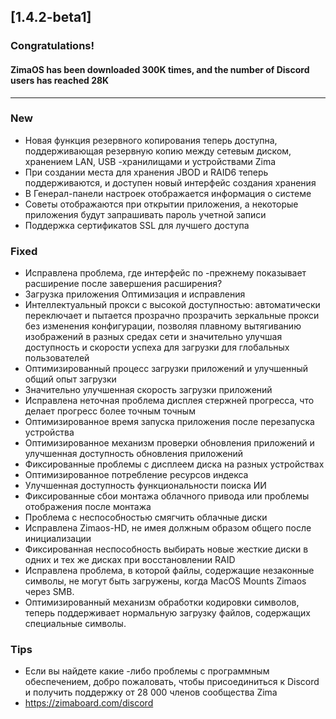 ## [1.4.2-beta1]
### Congratulations! 
#### ZimaOS has been downloaded 300K times, and the number of Discord users has reached 28K
---
### New
- Новая функция резервного копирования теперь доступна, поддерживающая резервную копию между сетевым диском, хранением LAN, USB -хранилищами и устройствами Zima
- При создании места для хранения JBOD и RAID6 теперь поддерживаются, и доступен новый интерфейс создания хранения
- В Генерал-панели настроек отображается информация о системе
- Советы отображаются при открытии приложения, а некоторые приложения будут запрашивать пароль учетной записи
- Поддержка сертификатов SSL для лучшего доступа
### Fixed
- Исправлена ​​проблема, где интерфейс по -прежнему показывает расширение после завершения расширения?
- Загрузка приложения Оптимизация и исправления
- Интеллектуальный прокси с высокой доступностью: автоматически переключает и пытается прозрачно прозрачить зеркальные прокси без изменения конфигурации, позволяя плавному вытягиванию изображений в разных средах сети и значительно улучшая доступность и скорости успеха для загрузки для глобальных пользователей
- Оптимизированный процесс загрузки приложений и улучшенный общий опыт загрузки
- Значительно улучшенная скорость загрузки приложений
- Исправлена ​​неточная проблема дисплея стержней прогресса, что делает прогресс более точным точным
- Оптимизированное время запуска приложения после перезапуска устройства
- Оптимизированное механизм проверки обновления приложений и улучшенная доступность обновления приложений
- Фиксированные проблемы с дисплеем диска на разных устройствах
- Оптимизированное потребление ресурсов индекса
- Улучшенная доступность функциональности поиска ИИ
- Фиксированные сбои монтажа облачного привода или проблемы отображения после монтажа
- Проблема с неспособностью смягчить облачные диски
- Исправлена ​​Zimaos-HD, не имея должным образом общего после инициализации
- Фиксированная неспособность выбирать новые жесткие диски в одних и тех же дисках при восстановлении RAID
- Исправлена ​​проблема, в которой файлы, содержащие незаконные символы, не могут быть загружены, когда MacOS Mounts Zimaos через SMB.
- Оптимизированный механизм обработки кодировки символов, теперь поддерживает нормальную загрузку файлов, содержащих специальные символы.
### Tips
- Если вы найдете какие -либо проблемы с программным обеспечением, добро пожаловать, чтобы присоединиться к Discord и получить поддержку от 28 000 членов сообщества Zima
- <a href = "https://zimaboard.com/discord" target = "_ blank" style = "color: blue"> https://zimaboard.com/discord </a>
